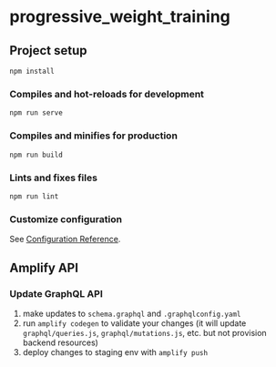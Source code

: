 # progressive_weight_training

## Project setup
```
npm install
```

### Compiles and hot-reloads for development
```
npm run serve
```

### Compiles and minifies for production
```
npm run build
```

### Lints and fixes files
```
npm run lint
```

### Customize configuration
See [Configuration Reference](https://cli.vuejs.org/config/).

## Amplify API

### Update GraphQL API

1. make updates to `schema.graphql` and `.graphqlconfig.yaml`
1. run `amplify codegen` to validate your changes (it will update `graphql/queries.js`, `graphql/mutations.js`, etc. but not provision backend resources)
1. deploy changes to staging env with `amplify push`
